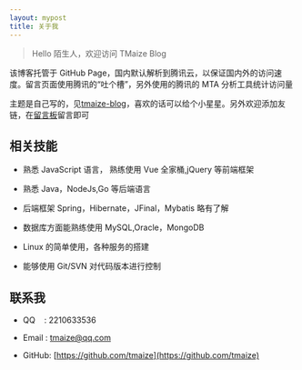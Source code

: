 ```yaml
---
layout: mypost
title: 关于我
---
```


> Hello 陌生人，欢迎访问 TMaize Blog

该博客托管于 GitHub Page，国内默认解析到腾讯云，以保证国内外的访问速度。留言页面使用腾讯的“吐个槽”，另外使用的腾讯的 MTA 分析工具统计访问量

主题是自己写的，见[tmaize-blog](https://github.com/TMaize/tmaize-blog)，喜欢的话可以给个小星星。另外欢迎添加友链，在[留言板](chat.html)留言即可

## 相关技能

- 熟悉 JavaScript 语言， 熟练使用 Vue 全家桶,jQuery 等前端框架

- 熟悉 Java，NodeJs,Go 等后端语言

- 后端框架 Spring，Hibernate，JFinal，Mybatis 略有了解

- 数据库方面能熟练使用 MySQL,Oracle，MongoDB

- Linux 的简单使用，各种服务的搭建

- 能够使用 Git/SVN 对代码版本进行控制

## 联系我

- QQ&nbsp;&nbsp;&nbsp;&nbsp;: 2210633536

- Email&nbsp;: [tmaize@qq.com](http://mail.qq.com/cgi-bin/qm_share?t=qm_mailme&email=YBQNAQkaBSAREU4DDw0)

- GitHub: [https://github.com/tmaize](https://github.com/tmaize)

